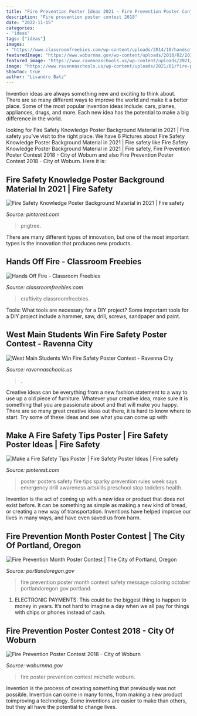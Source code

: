 ```yaml
---
title: "Fire Prevention Poster Ideas 2021 - Fire Prevention Poster Contest 2018"
description: "Fire prevention poster contest 2018"
date: "2022-11-15"
categories:
- "ideas"
tags: ["ideas"]
images:
- "https://www.classroomfreebies.com/wp-content/uploads/2014/10/handsofffirecraft.jpg"
featuredImage: "https://www.woburnma.gov/wp-content/uploads/2018/02/20180222144905_IMG_3837-683x1024.jpg"
featured_image: "https://www.ravennaschools.us/wp-content/uploads/2021/01/fire-poster-contest-3.jpg"
image: "https://www.ravennaschools.us/wp-content/uploads/2021/01/fire-poster-contest-3.jpg"
ShowToc: true
author: "Lisandro Batz"
---
```



Invention ideas are always something new and exciting to think about. There are so many different ways to improve the world and make it a better place. Some of the most popular invention ideas include: cars, planes, appliances, drugs, and more. Each new idea has the potential to make a big difference in the world.

	

		
looking for Fire Safety Knowledge Poster Background Material in 2021 | Fire safety you've visit to the right place. We have 6 Pictures about Fire Safety Knowledge Poster Background Material in 2021 | Fire safety like Fire Safety Knowledge Poster Background Material in 2021 | Fire safety, Fire Prevention Poster Contest 2018 - City of Woburn and also Fire Prevention Poster Contest 2018 - City of Woburn. Here it is:
		
    
## Fire Safety Knowledge Poster Background Material In 2021 | Fire Safety

<img loading=lazy src="https://i.pinimg.com/736x/b2/b2/82/b2b28212235c025b2963d060073fa8e5.jpg" onerror="this.onerror=null;this.src='https://tse4.mm.bing.net/th?id=OIP.4BKoCSxY5WVUD7X3d-Ao7AHaLI&amp;pid=15.1';" alt="Fire Safety Knowledge Poster Background Material in 2021 | Fire safety">

_Source: pinterest.com_

>pngtree. 

	

There are many different types of innovation, but one of the most important types is the innovation that produces new products.

    
## Hands Off Fire - Classroom Freebies

<img loading=lazy src="https://www.classroomfreebies.com/wp-content/uploads/2014/10/handsofffirecraft.jpg" onerror="this.onerror=null;this.src='https://tse3.mm.bing.net/th?id=OIP.0P9st0ranMnun5RKkq1AEwHaL1&amp;pid=15.1';" alt="Hands Off Fire - Classroom Freebies">

_Source: classroomfreebies.com_

>craftivity classroomfreebies. 

	

Tools: What tools are necessary for a DIY project?
Some important tools for a DIY project include a hammer, saw, drill, screws, sandpaper and paint.

    
## West Main Students Win Fire Safety Poster Contest - Ravenna City

<img loading=lazy src="https://www.ravennaschools.us/wp-content/uploads/2021/01/fire-poster-contest-3.jpg" onerror="this.onerror=null;this.src='https://tse2.mm.bing.net/th?id=OIP.0k_EmAjUm44jA7pM4Mw6agHaFv&amp;pid=15.1';" alt="West Main Students Win Fire Safety Poster Contest - Ravenna City">

_Source: ravennaschools.us_

>. 

	

Creative ideas can be everything from a new fashion statement to a way to use up a old piece of furniture. Whatever your creative idea, make sure it is something that you are passionate about and that will make you happy. There are so many great creative ideas out there, it is hard to know where to start. Try some of these ideas and see what you can come up with: 

    
## Make A Fire Safety Tips Poster | Fire Safety Poster Ideas | Fire Safety

<img loading=lazy src="https://i.pinimg.com/736x/53/aa/86/53aa862e67d4f874a1166c2b5c993122--fire-safety-poster-safety-posters.jpg" onerror="this.onerror=null;this.src='https://tse3.mm.bing.net/th?id=OIP.4f5Ckzdm6JcUThtIMMW39AHaJB&amp;pid=15.1';" alt="Make a Fire Safety Tips Poster | Fire Safety Poster Ideas | Fire safety">

_Source: pinterest.com_

>poster posters safety fire tips sparky prevention rules week says emergency drill awareness artskills preschool stop toddlers health. 

	

Invention is the act of coming up with a new idea or product that does not exist before. It can be something as simple as making a new kind of bread, or creating a new way of transportation. Inventions have helped improve our lives in many ways, and have even saved us from harm.

    
## Fire Prevention Month Poster Contest | The City Of Portland, Oregon

<img loading=lazy src="https://www.portlandoregon.gov/shared/cfm/slb.cfm?id=545929" onerror="this.onerror=null;this.src='https://tse1.mm.bing.net/th?id=OIP.1csGJWSdjX6DW5CZTmnVVwHaDa&amp;pid=15.1';" alt="Fire Prevention Month Poster Contest | The City of Portland, Oregon">

_Source: portlandoregon.gov_

>fire prevention poster month contest safety message coloring october portlandoregon gov portland. 

	

1. ELECTRONIC PAYMENTS: This could be the biggest thing to happen to money in years. It’s not hard to imagine a day when we all pay for things with chips or phones instead of cash. 

    
## Fire Prevention Poster Contest 2018 - City Of Woburn

<img loading=lazy src="https://www.woburnma.gov/wp-content/uploads/2018/02/20180222144905_IMG_3837-683x1024.jpg" onerror="this.onerror=null;this.src='https://tse4.mm.bing.net/th?id=OIP.Dd5Bq9mu5woPlXRbPV-0gwHaE8&amp;pid=15.1';" alt="Fire Prevention Poster Contest 2018 - City of Woburn">

_Source: woburnma.gov_

>fire poster prevention contest michelle woburn. 

	

Invention is the process of creating something that previously was not possible. Invention can come in many forms, from making a new product toimproving a technology. Some inventions are easier to make than others, but they all have the potential to change lives.

